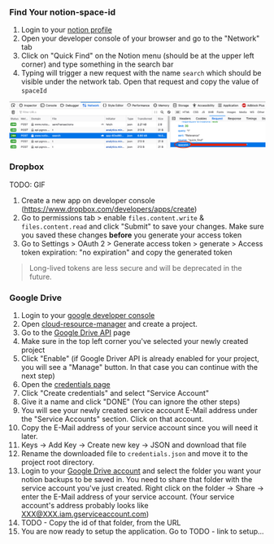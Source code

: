 ### Find Your notion-space-id

1. Login to your [notion profile](https://www.notion.so/login)
2. Open your developer console of your browser and go to the "Network" tab
3. Click on "Quick Find" on the Notion menu (should be at the upper left corner) and type something in the search bar
4. Typing will trigger a new request with the name `search` which should be visible under the network tab. Open that
   request and copy the value of `spaceId`

![testImage](../images/notion-search-request.png)


### Dropbox

TODO: GIF

1. Create a new app on developer console (https://www.dropbox.com/developers/apps/create)
2. Go to permissions tab > enable `files.content.write` & `files.content.read` and click "Submit" to save your
   changes. Make sure you saved these changes **before** you generate your access token
3. Go to Settings > OAuth 2 > Generate access token > generate > Access token expiration: "no expiration" and copy the
   generated token

> Long-lived tokens are less secure and will be deprecated in the future.

### Google Drive

1. Login to your [google developer console](https://console.developers.google.com/)
2. Open [cloud-resource-manager](https://console.cloud.google.com/cloud-resource-manager) and create a project.
3. Go to the [Google Drive API](https://console.cloud.google.com/apis/library/drive.googleapis.com) page
4. Make sure in the top left corner you've selected your newly created project
5. Click "Enable" (if Google Driver API is already enabled for your project, you will see a "Manage" button. In that
   case you can continue with the next step)
6. Open the [credentials page](https://console.cloud.google.com/apis/credentials)
7. Click "Create credentials" and select "Service Account"
8. Give it a name and click "DONE" (You can ignore the other steps)
9. You will see your newly created service account E-Mail address under the "Service Accounts" section. Click on that
   account.
10. Copy the E-Mail address of your service account since you will need it later.
11. Keys -> Add Key -> Create new key -> JSON and download that file
12. Rename the downloaded file to `credentials.json` and move it to the project root directory.
13. Login to your [Google Drive account](https://drive.google.com/drive/) and select the folder you want your notion
    backups to be saved in. You need to share that folder with the service account you've just created. Right click on
    the folder -> Share -> enter the E-Mail address of your service account. (Your service account's address probably
    looks like XXX@XXX.iam.gserviceaccount.com)
14. TODO - Copy the id of that folder, from the URL
15. You are now ready to setup the application. Go to TODO - link to setup...
